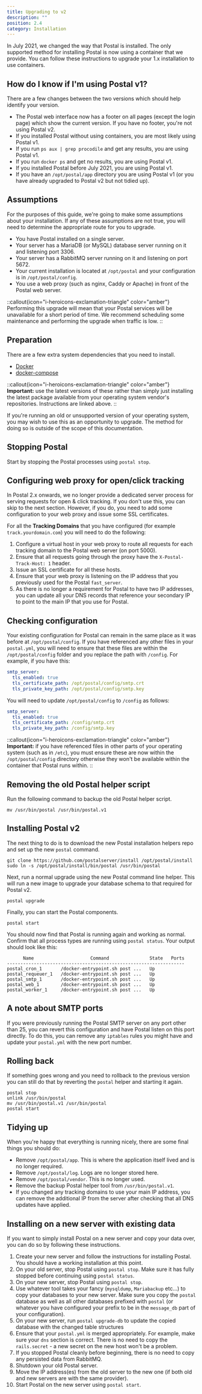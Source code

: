 ```yaml
---
title: Upgrading to v2
description: ""
position: 2.4
category: Installation
---
```


In July 2021, we changed the way that Postal is installed. The only supported method for installing Postal is now using a container that we provide. You can follow these instructions to upgrade your 1.x installation to use containers.

## How do I know if I'm using Postal v1?

There are a few changes between the two versions which should help identify your version.

- The Postal web interface now has a footer on all pages (except the login page) which show the current version. If you have no footer, you're not using Postal v2.
- If you installed Postal without using containers, you are most likely using Postal v1.
- If you run `ps aux | grep procodile` and get any results, you are using Postal v1.
- If you run `docker ps` and get no results, you are using Postal v1.
- If you installed Postal before July 2021, you are using Postal v1.
- If you have an `/opt/postal/app` directory you are using Postal v1 (or you have already upgraded to Postal v2 but not tidied up).

## Assumptions

For the purposes of this guide, we're going to make some assumptions about your installation. If any of these assumptions are not true, you will need to determine the appropriate route for you to upgrade.

- You have Postal installed on a single server.
- Your server has a MariaDB (or MySQL) database server running on it and listening port 3306.
- Your server has a RabbitMQ server running on it and listening on port 5672.
- Your current installation is located at `/opt/postal` and your configuration is in `/opt/postal/config`.
- You use a web proxy (such as nginx, Caddy or Apache) in front of the Postal web server.

::callout{icon="i-heroicons-exclamation-triangle" color="amber"}
Performing this upgrade will mean that your Postal services will be unavailable for a short period of time. We recommend scheduling some maintenance and performing the upgrade when traffic is low.
::

## Preparation

There are a few extra system dependencies that you need to install.

- [Docker](https://docs.docker.com/get-docker/)
- [docker-compose](https://docs.docker.com/compose/install/)

::callout{icon="i-heroicons-exclamation-triangle" color="amber"}
<b>Important:</b> use the latest versions of these rather than simply just installing the latest package available from your operating system vendor's repositories. Instructions are linked above.
::

If you're running an old or unsupported version of your operating system, you may wish to use this as an opportunity to upgrade. The method for doing so is outside of the scope of this documentation.

## Stopping Postal

Start by stopping the Postal processes using `postal stop`.

## Configuring web proxy for open/click tracking

In Postal 2.x onwards, we no longer provide a dedicated server process for serving requests for open & click tracking. If you don't use this, you can skip to the next section. However, if you do, you need to add some configuration to your web proxy and issue some SSL certificates.

For all the **Tracking Domains** that you have configured (for example `track.yourdomain.com`) you will need to do the following:

1. Configure a virtual host in your web proxy to route all requests for each tracking domain to the Postal web server (on port 5000).
2. Ensure that all requests going through the proxy have the `X-Postal-Track-Host: 1` header.
3. Issue an SSL certificate for all these hosts.
4. Ensure that your web proxy is listening on the IP address that you previously used for the Postal `fast_server`.
5. As there is no longer a requirement for Postal to have two IP addresses, you can update all your DNS records that reference your secondary IP to point to the main IP that you use for Postal.

## Checking configuration

Your existing configuration for Postal can remain in the same place as it was before at `/opt/postal/config`. If you have referenced any other files in your `postal.yml`, you will need to ensure that these files are within the `/opt/postal/config` folder and you replace the path with `/config`. For example, if you have this:

```yaml
smtp_server:
  tls_enabled: true
  tls_certificate_path: /opt/postal/config/smtp.crt
  tls_private_key_path: /opt/postal/config/smtp.key
```

You will need to update `/opt/postal/config` to `/config` as follows:

```yaml
smtp_server:
  tls_enabled: true
  tls_certificate_path: /config/smtp.crt
  tls_private_key_path: /config/smtp.key
```

::callout{icon="i-heroicons-exclamation-triangle" color="amber"}
<b>Important:</b> if you have referenced files in other parts of your operating system (such as in <code>/etc</code>), you must ensure these are now within the `/opt/postal/config` directory otherwise they won't be available within the container that Postal runs within.
::


## Removing the old Postal helper script

Run the following command to backup the old Postal helper script.

```
mv /usr/bin/postal /usr/bin/postal.v1
```

## Installing Postal v2

The next thing to do is to download the new Postal installation helpers repo and set up the new `postal` command.

```
git clone https://github.com/postalserver/install /opt/postal/install
sudo ln -s /opt/postal/install/bin/postal /usr/bin/postal
```

Next, run a normal upgrade using the new Postal command line helper. This will run a new image to upgrade your database schema to that required for Postal v2.

```
postal upgrade
```

Finally, you can start the Postal components.

```
postal start
```

You should now find that Postal is running again and working as normal. Confirm that all process types are running using `postal status`. Your output should look like this:

```
      Name                     Command               State   Ports
------------------------------------------------------------------
postal_cron_1       /docker-entrypoint.sh post ...   Up
postal_requeuer_1   /docker-entrypoint.sh post ...   Up
postal_smtp_1       /docker-entrypoint.sh post ...   Up
postal_web_1        /docker-entrypoint.sh post ...   Up
postal_worker_1     /docker-entrypoint.sh post ...   Up
```

## A note about SMTP ports

If you were previously running the Postal SMTP server on any port other than 25, you can revert this configuration and have Postal listen on this port directly. To do this, you can remove any `iptables` rules you might have and update your `postal.yml` with the new port number.

## Rolling back

If something goes wrong and you need to rollback to the previous version you can still do that by reverting the `postal` helper and starting it again.

```
postal stop
unlink /usr/bin/postal
mv /usr/bin/postal.v1 /usr/bin/postal
postal start
```

## Tidying up

When you're happy that everything is running nicely, there are some final things you should do:

- Remove `/opt/postal/app`. This is where the application itself lived and is no longer required.
- Remove `/opt/postal/log`. Logs are no longer stored here.
- Remove `/opt/postal/vendor`. This is no longer used.
- Remove the backup Postal helper tool from `/usr/bin/postal.v1`.
- If you changed any tracking domains to use your main IP address, you can remove the additional IP from the server after checking that all DNS updates have applied.

## Installing on a new server with existing data

If you want to simply install Postal on a new server and copy your data over, you can do so by following these instructions.

1. Create your new server and follow the instructions for installing Postal. You should have a working installation at this point.
2. On your old server, stop Postal using `postal stop`. Make sure it has fully stopped before continuing using `postal status`.
3. On your new server, stop Postal using `postal stop`.
4. Use whatever tool takes your fancy (`mysqldump`, `Mariabackup` etc...) to copy your databases to your new server. Make sure you copy the `postal` database as well as all other databases prefixed with `postal` (or whatever you have configured your prefix to be in the `message_db` part of your configuration).
5. On your new server, run `postal upgrade-db` to update the copied database with the changed table structures
6. Ensure that your `postal.yml` is merged appropriately. For example, make sure your `dns` section is correct. There is no need to copy the `rails.secret` - a new secret on the new host won't be a problem.
7. If you stopped Postal cleanly before beginning, there is no need to copy any persisted data from RabbitMQ.
8. Shutdown your old Postal server.
9. Move the IP address(es) from the old server to the new one (if both old and new servers are with the same provider).
10. Start Postal on the new server using `postal start`.
